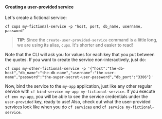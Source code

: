 #### Creating a user-provided service

Let's create a fictional service:

```
cf cups my-fictional-service -p "host, port, db_name, username, password"
```
> **TIP**: Since the `create-user-provided-service` command is a little long, we are using its alias, `cups`. It's shorter and easier to read!

Note that the CLI will ask you for values for each key that you put between the quotes.
If you want to create the service non-interactively, just do:

```exec
cf cups my-other-fictional-service -p '{"host":"the-db-host","db_name":"the-db-name","username":"the-user-name","password":"the-super-secret-user-password","db_port":"3306"}'
```

Now, bind the service to the `my-app` application, just like any other regular service with `cf bind-service my-app my-fictional-service`.
If you execute `cf env my-app`, you will be able to see the service credentials under the `user-provided` key, ready to use!
Also, check out what the user-provided services look like when you do `cf services` and `cf service my-fictional-service`.
